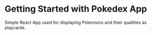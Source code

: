 # Getting Started with Pokedex App
Simple React App used for displaying Pokemons and their qualities as playcards.
